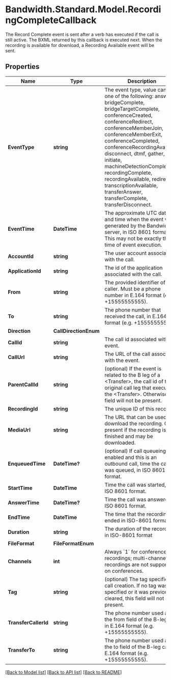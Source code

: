 # Bandwidth.Standard.Model.RecordingCompleteCallback
The Record Complete event is sent after a <Record> verb has executed if the call is still active. The BXML returned by this callback is executed next. When the recording is available for download, a Recording Available event will be sent.

## Properties

Name | Type | Description | Notes
------------ | ------------- | ------------- | -------------
**EventType** | **string** | The event type, value can be one of the following: answer, bridgeComplete, bridgeTargetComplete, conferenceCreated, conferenceRedirect, conferenceMemberJoin, conferenceMemberExit, conferenceCompleted, conferenceRecordingAvailable, disconnect, dtmf, gather, initiate, machineDetectionComplete, recordingComplete, recordingAvailable, redirect, transcriptionAvailable, transferAnswer, transferComplete, transferDisconnect. | [optional] 
**EventTime** | **DateTime** | The approximate UTC date and time when the event was generated by the Bandwidth server, in ISO 8601 format. This may not be exactly the time of event execution. | [optional] 
**AccountId** | **string** | The user account associated with the call. | [optional] 
**ApplicationId** | **string** | The id of the application associated with the call. | [optional] 
**From** | **string** | The provided identifier of the caller. Must be a phone number in E.164 format (e.g. +15555555555). | [optional] 
**To** | **string** | The phone number that received the call, in E.164 format (e.g. +15555555555). | [optional] 
**Direction** | **CallDirectionEnum** |  | [optional] 
**CallId** | **string** | The call id associated with the event. | [optional] 
**CallUrl** | **string** | The URL of the call associated with the event. | [optional] 
**ParentCallId** | **string** | (optional) If the event is related to the B leg of a &lt;Transfer&gt;, the call id of the original call leg that executed the &lt;Transfer&gt;. Otherwise, this field will not be present. | [optional] 
**RecordingId** | **string** | The unique ID of this recording | [optional] 
**MediaUrl** | **string** | The URL that can be used to download the recording. Only present if the recording is finished and may be downloaded. | [optional] 
**EnqueuedTime** | **DateTime?** | (optional) If call queueing is enabled and this is an outbound call, time the call was queued, in ISO 8601 format. | [optional] 
**StartTime** | **DateTime** | Time the call was started, in ISO 8601 format. | [optional] 
**AnswerTime** | **DateTime?** | Time the call was answered, in ISO 8601 format. | [optional] 
**EndTime** | **DateTime** | The time that the recording ended in ISO-8601 format | [optional] 
**Duration** | **string** | The duration of the recording in ISO-8601 format | [optional] 
**FileFormat** | **FileFormatEnum** |  | [optional] 
**Channels** | **int** | Always &#x60;1&#x60; for conference recordings; multi-channel recordings are not supported on conferences. | [optional] 
**Tag** | **string** | (optional) The tag specified on call creation. If no tag was specified or it was previously cleared, this field will not be present. | [optional] 
**TransferCallerId** | **string** | The phone number used as the from field of the B-leg call, in E.164 format (e.g. +15555555555). | [optional] 
**TransferTo** | **string** | The phone number used as the to field of the B-leg call, in E.164 format (e.g. +15555555555). | [optional] 

[[Back to Model list]](../README.md#documentation-for-models) [[Back to API list]](../README.md#documentation-for-api-endpoints) [[Back to README]](../README.md)


